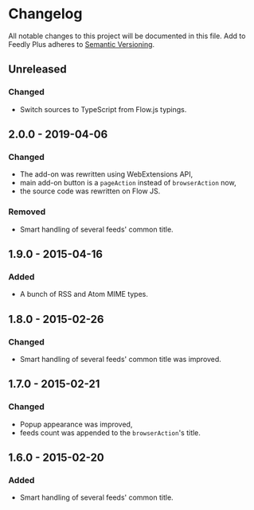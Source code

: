 # Changelog

All notable changes to this project will be documented in this file.
Add to Feedly Plus adheres to [Semantic Versioning](https://semver.org/spec/v2.0.0.html).

## Unreleased

### Changed

- Switch sources to TypeScript from Flow.js typings.

## 2.0.0 - 2019-04-06

### Changed

- The add-on was rewritten using WebExtensions API,
- main add-on button is a `pageAction` instead of `browserAction` now,
- the source code was rewritten on Flow JS.

### Removed

- Smart handling of several feeds' common title.

## 1.9.0 - 2015-04-16

### Added

- A bunch of RSS and Atom MIME types.

## 1.8.0 - 2015-02-26

### Changed

- Smart handling of several feeds' common title was improved.

## 1.7.0 - 2015-02-21

### Changed

- Popup appearance was improved,
- feeds count was appended to the `browserAction`'s title.

## 1.6.0 - 2015-02-20

### Added

- Smart handling of several feeds' common title.
